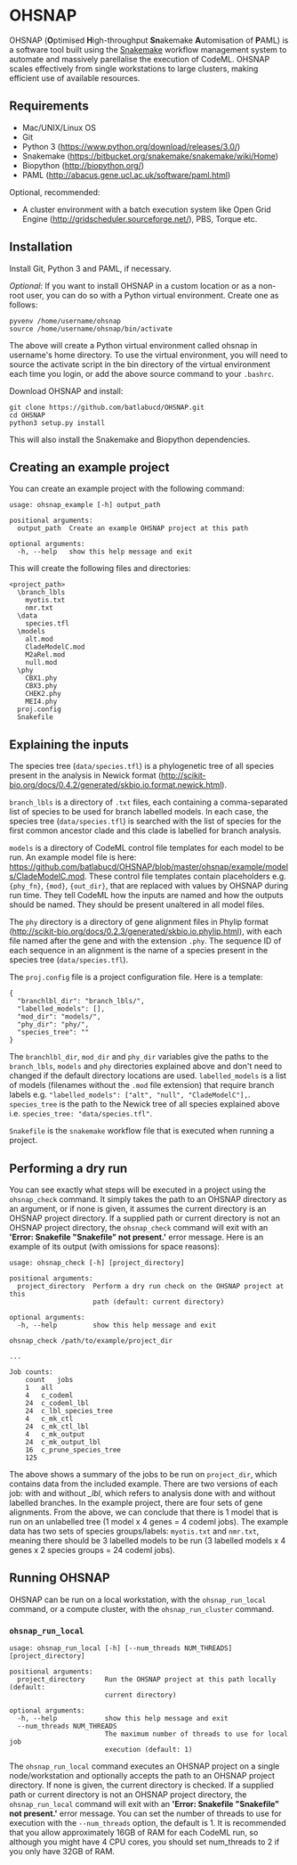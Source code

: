 # OHSNAP
OHSNAP (**O**ptimised **H**igh-throughput **Sn**akemake **A**utomisation of **P**AML) is a software tool built using the [Snakemake](https://bitbucket.org/snakemake/snakemake/wiki/Home) workflow management system to automate and massively parellalise the execution of CodeML. OHSNAP scales effectively from single workstations to large clusters, making efficient use of available resources.

## Requirements
- Mac/UNIX/Linux OS
- Git
- Python 3 (https://www.python.org/download/releases/3.0/)
- Snakemake (https://bitbucket.org/snakemake/snakemake/wiki/Home)
- Biopython (http://biopython.org/)
- PAML (http://abacus.gene.ucl.ac.uk/software/paml.html)

Optional, recommended:
- A cluster environment with a batch execution system like Open Grid Engine (http://gridscheduler.sourceforge.net/), PBS, Torque etc.

## Installation
Install Git, Python 3 and PAML, if necessary. 

*Optional*:
If you want to install OHSNAP in a custom location or as a non-root user, you can do so with a Python virtual environment. Create one as follows:

```
pyvenv /home/username/ohsnap
source /home/username/ohsnap/bin/activate
```

The above will create a Python virtual environment called ohsnap in username's home directory. To use the virtual environment, you will need to source the activate script in the bin directory of the virtual environment each time you login, or add the above source command to your `.bashrc`.

Download OHSNAP and install:

```
git clone https://github.com/batlabucd/OHSNAP.git
cd OHSNAP
python3 setup.py install
```

This will also install the Snakemake and Biopython dependencies.

## Creating an example project
You can create an example project with the following command:

```
usage: ohsnap_example [-h] output_path

positional arguments:
  output_path  Create an example OHSNAP project at this path

optional arguments:
  -h, --help   show this help message and exit
```

This will create the following files and directories:

```
<project_path>
  \branch_lbls
    myotis.txt
    nmr.txt
  \data
    species.tfl
  \models
    alt.mod
    CladeModelC.mod
    M2aRel.mod
    null.mod
  \phy
    CBX1.phy
    CBX3.phy
    CHEK2.phy
    MEI4.phy
  proj.config
  Snakefile
```

## Explaining the inputs

The species tree (`data/species.tfl`) is a phylogenetic tree of all species present in the analysis in Newick format (http://scikit-bio.org/docs/0.4.2/generated/skbio.io.format.newick.html).

`branch_lbls` is a directory of `.txt` files, each containing a comma-separated list of species to be used for branch labelled models. In each case, the species tree (`data/species.tfl`) is searched with the list of species for the first common ancestor clade and this clade is labelled for branch analysis.

`models` is a directory of CodeML control file templates for each model to be run. An example model file is here: https://github.com/batlabucd/OHSNAP/blob/master/ohsnap/example/models/CladeModelC.mod. These control file templates contain placeholders e.g. `{phy_fn}`, `{mod}`, `{out_dir}`, that are replaced with values by OHSNAP during run time. They tell CodeML how the inputs are named and how the outputs should be named. They should be present unaltered in all model files.

The `phy` directory is a directory of gene alignment files in Phylip format (http://scikit-bio.org/docs/0.2.3/generated/skbio.io.phylip.html), with each file named after the gene and with the extension `.phy`. The sequence ID of each sequence in an alignment is the name of a species present in the species tree (`data/species.tfl`).

The `proj.config` file is a project configuration file. Here is a template:

```
{
  "branchlbl_dir": "branch_lbls/",
  "labelled_models": [],
  "mod_dir": "models/",
  "phy_dir": "phy/",
  "species_tree": ""
}
```

The `branchlbl_dir`, `mod_dir` and `phy_dir` variables give the paths to the `branch_lbls`, `models` and `phy` directories explained above and don't need to changed if the default directory locations are used. `labelled_models` is a list of models (filenames without the `.mod` file extension) that require branch labels e.g. `"labelled_models": ["alt", "null", "CladeModelC"],`. `species_tree` is the path to the Newick tree of all species explained above i.e. `species_tree: "data/species.tfl"`.

`Snakefile` is the `snakemake` workflow file that is executed when running a project.

## Performing a dry run

You can see exactly what steps will be executed in a project using the `ohsnap_check` command. It simply takes the path to an OHSNAP directory as an argument, or if none is given, it assumes the current directory is an OHSNAP project directory. If a supplied path or current directory is not an OHSNAP project directory, the `ohsnap_check` command will exit with an **'Error: Snakefile "Snakefile" not present.'** error message. Here is an example of its output (with omissions for space reasons):

```
usage: ohsnap_check [-h] [project_directory]

positional arguments:
  project_directory  Perform a dry run check on the OHSNAP project at this
                     path (default: current directory)

optional arguments:
  -h, --help         show this help message and exit
```

```
ohsnap_check /path/to/example/project_dir

...

Job counts:
	count	jobs
	1	all
	4	c_codeml
	24	c_codeml_lbl
	24	c_lbl_species_tree
	4	c_mk_ctl
	24	c_mk_ctl_lbl
	4	c_mk_output
	24	c_mk_output_lbl
	16	c_prune_species_tree
	125

```

The above shows a summary of the jobs to be run on `project_dir`, which contains data from the included example. There are two versions of each job: with and without *\_lbl*, which refers to analysis done with and without labelled branches. In the example project, there are four sets of gene alignments. From the above, we can conclude that there is 1 model that is run on an unlabelled tree (1 model x 4 genes = 4 codeml jobs). The example data has two sets of species groups/labels: `myotis.txt` and `nmr.txt`, meaning there should be 3 labelled models to be run (3 labelled models x 4 genes x 2 species groups = 24 codeml jobs).

## Running OHSNAP

OHSNAP can be run on a local workstation, with the `ohsnap_run_local` command, or a compute cluster, with the `ohsnap_run_cluster` command.

### `ohsnap_run_local`

```
usage: ohsnap_run_local [-h] [--num_threads NUM_THREADS] [project_directory]

positional arguments:
  project_directory     Run the OHSNAP project at this path locally (default:
                        current directory)

optional arguments:
  -h, --help            show this help message and exit
  --num_threads NUM_THREADS
                        The maximum number of threads to use for local job
                        execution (default: 1)
```

The `ohsnap_run_local` command executes an OHSNAP project on a single node/workstation and optionally accepts the path to an OHSNAP project directory. If none is given, the current directory is checked. If a supplied path or current directory is not an OHSNAP project directory, the `ohsnap_run_local` command will exit with an **'Error: Snakefile "Snakefile" not present.'** error message. You can set the number of threads to use for execution with the `--num_threads` option, the default is 1. It is recommended that you allow approximately 16GB of RAM for each CodeML run, so although you might have 4 CPU cores, you should set num_threads to 2 if you only have 32GB of RAM.



